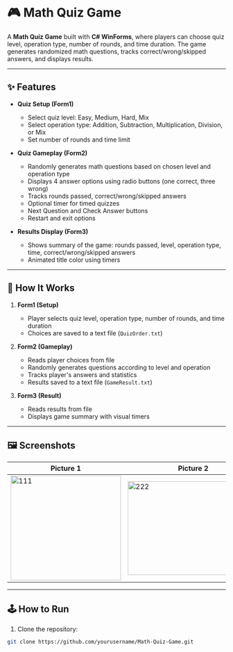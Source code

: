 # 🎮 Math Quiz Game

A **Math Quiz Game** built with **C# WinForms**, where players can choose quiz level, operation type, number of rounds, and time duration. The game generates randomized math questions, tracks correct/wrong/skipped answers, and displays results.

---

## ✨ Features

- **Quiz Setup (Form1)**
  - Select quiz level: Easy, Medium, Hard, Mix
  - Select operation type: Addition, Subtraction, Multiplication, Division, or Mix
  - Set number of rounds and time limit

- **Quiz Gameplay (Form2)**
  - Randomly generates math questions based on chosen level and operation type
  - Displays 4 answer options using radio buttons (one correct, three wrong)
  - Tracks rounds passed, correct/wrong/skipped answers
  - Optional timer for timed quizzes
  - Next Question and Check Answer buttons
  - Restart and exit options

- **Results Display (Form3)**
  - Shows summary of the game: rounds passed, level, operation type, time, correct/wrong/skipped answers
  - Animated title color using timers

---

## 🚀 How It Works

1. **Form1 (Setup)**
   - Player selects quiz level, operation type, number of rounds, and time duration
   - Choices are saved to a text file (`QuizOrder.txt`)

2. **Form2 (Gameplay)**
   - Reads player choices from file
   - Randomly generates questions according to level and operation
   - Tracks player's answers and statistics
   - Results saved to a text file (`GameResult.txt`)

3. **Form3 (Result)**
   - Reads results from file
   - Displays game summary with visual timers

---

## 🖼️ Screenshots
| Picture 1 | Picture 2 | Picture 3 |
|-----------|-----------|-----------|
| <img width="254,5" height="241,5" alt="111" src="https://github.com/user-attachments/assets/2981dcb6-d14a-4ea8-914c-612d163b1494" /> | <img width="302,5" height="216,5" alt="222" src="https://github.com/user-attachments/assets/bc9dd48c-5c7d-4717-80a2-aabfaf00afc2" /> | <img width="355" height="206,5" alt="333" src="https://github.com/user-attachments/assets/183b61fb-349c-4f37-b2b6-4848174a4419" /> |

---

## 🕹️ How to Run

1. Clone the repository:
```bash
git clone https://github.com/yourusername/Math-Quiz-Game.git



